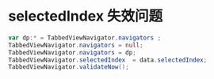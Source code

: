 # selectedIndex 失效问题
```actionscript
var dp:* = TabbedViewNavigator.navigators ;
TabbedViewNavigator.navigators = null;
TabbedViewNavigator.navigators = dp;
TabbedViewNavigator.selectedIndex  = data.selectedIndex;
TabbedViewNavigator.validateNow();
```